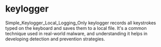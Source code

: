 # keylogger
Simple_Keylogger_Local_Logging_Only keylogger records all keystrokes typed on the keyboard and saves them to a local file. It's a common technique used in real-world malware, and understanding it helps in developing detection and prevention strategies.
